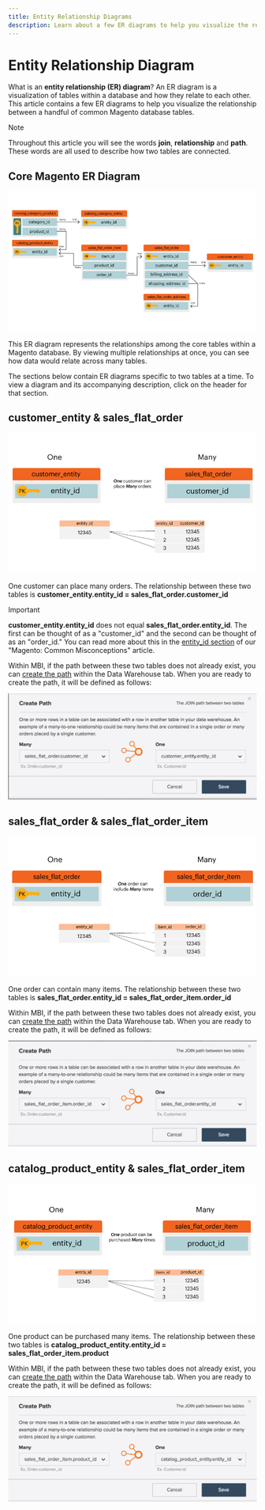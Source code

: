 ```yaml
---
title: Entity Relationship Diagrams
description: Learn about a few ER diagrams to help you visualize the relationship between a handful of common Magento database tables.
---
```

# Entity Relationship Diagram

What is an **entity relationship (ER) diagram**? An ER diagram is a visualization of tables within a database and how they relate to each other. This article contains a few ER diagrams to help you visualize the relationship between a handful of common Magento database tables.

>[!NOTE]
>
>Throughout this article you will see the words **join**, **relationship** and **path**. These words are all used to describe how two tables are connected.

## Core Magento ER Diagram

![4_DB_Chart](../../assets/4_DB_Chart.png)

This ER diagram represents the relationships among the core tables within a Magento database. By viewing multiple relationships at once, you can see how data would relate across many tables.

The sections below contain ER diagrams specific to two tables at a time. To view a diagram and its accompanying description, click on the header for that section.

## customer\_entity & sales\_flat\_order

![One Customer Many Orders](../../assets/2_OneCustomerManyOrders.png)

One customer can place many orders. The relationship between these two tables is **customer\_entity.entity\_id = sales\_flat\_order.customer\_id**

>[!IMPORTANT]
>
>**customer\_entity.entity\_id** does not equal **sales\_flat\_order.entity\_id**. The first can be thought of as a "customer\_id" and the second can be thought of as an "order\_id." You can read more about this in the [entity\_id section](https://support.magento.com/hc/en-us/articles/360016729951) of our "Magento: Common Misconceptions" article.

Within MBI, if the path between these two tables does not already exist, you can [create the path](../data-warehouse-mgr/create-paths-calc-columns.md) within the Data Warehouse tab. When you are ready to create the path, it will be defined as follows:

![](../../assets/SFO___CE_path.png)

## sales\_flat\_order & sales\_flat\_order\_item

![1_OneOrderManyItems](../../assets/1_OneOrderManyItems.png)

One order can contain many items. The relationship between these two tables is **sales\_flat\_order.entity\_id = sales\_flat\_order\_item.order\_id**

Within MBI, if the path between these two tables does not already exist, you can [create the path](../data-warehouse-mgr/create-paths-calc-columns.md) within the Data Warehouse tab. When you are ready to create the path, it will be defined as follows:

![](../../assets/SFOI___SFO_path.png)

## catalog\_product\_entity & sales\_flat\_order\_item

![3_OneProductManyTimes](../../assets/3_OneProductManyTimes.png)

One product can be purchased many items. The relationship between these two tables is **catalog\_product\_entity.entity\_id = sales\_flat\_order\_item.product**

Within MBI, if the path between these two tables does not already exist, you can [create the path](../data-warehouse-mgr/create-paths-calc-columns.md) within the Data Warehouse tab. When you are ready to create the path, it will be defined as follows:

![](../../assets/SFOI___CPE_path.png)
